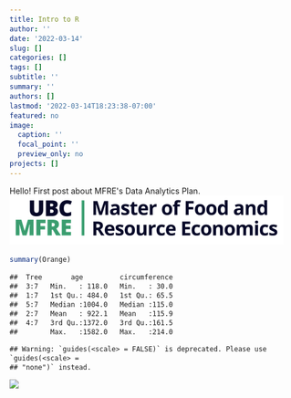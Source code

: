 ```yaml
---
title: Intro to R
author: ''
date: '2022-03-14'
slug: []
categories: []
tags: []
subtitle: ''
summary: ''
authors: []
lastmod: '2022-03-14T18:23:38-07:00'
featured: no
image:
  caption: ''
  focal_point: ''
  preview_only: no
projects: []
---
```


Hello! First post about MFRE's Data Analytics Plan. 
![my-first-image](mfrelogo.png)


```r
summary(Orange)
```

```
##  Tree       age         circumference  
##  3:7   Min.   : 118.0   Min.   : 30.0  
##  1:7   1st Qu.: 484.0   1st Qu.: 65.5  
##  5:7   Median :1004.0   Median :115.0  
##  2:7   Mean   : 922.1   Mean   :115.9  
##  4:7   3rd Qu.:1372.0   3rd Qu.:161.5  
##        Max.   :1582.0   Max.   :214.0
```


```
## Warning: `guides(<scale> = FALSE)` is deprecated. Please use `guides(<scale> =
## "none")` instead.
```

<img src="{{< blogdown/postref >}}index_files/figure-html/unnamed-chunk-2-1.png" width="672" />
